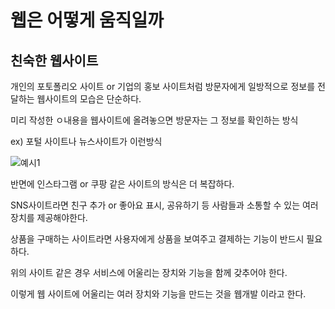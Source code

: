 웹은 어떻게 움직일까
===

친숙한 웹사이트
---

개인의 포토폴리오 사이트 or 기업의 홍보 사이트처럼 방문자에게 일방적으로 정보를 전달하는 웹사이트의 모습은 단순하다.

미리 작성한 ㅇ내용을 웹사이트에 올려놓으면 방문자는 그 정보를 확인하는 방식 

ex) 포털 사이트나 뉴스사이트가 이런방식

![예시1](https://github.com/user-attachments/assets/a3558312-1d15-4764-a55b-3cc2d7c643f5)

반면에 인스타그램 or 쿠팡 같은 사이트의 방식은 더 복잡하다.

SNS사이트라면 친구 추가 or 좋아요 표시, 공유하기 등 사람들과 소통할 수 있는 여러 장치를 제공해야한다.

상품을 구매하는 사이트라면 사용자에게 상품을 보여주고 결제하는 기능이 반드시 필요하다.

위의 사이트 같은 경우 서비스에 어울리는 장치와 기능을 함께 갖추어야 한다.

이렇게 웹 사이트에 어울리는 여러 장치와 기능을 만드는 것을 웹개발 이라고 한다.








